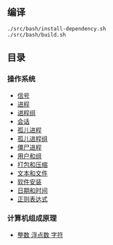 
## 编译
```
./src/bash/install-dependency.sh
./src/bash/build.sh
```

## 目录
### 操作系统

* [信号](./src/001/readme.md)
* [进程](./src/002/readme.md)
* [进程组](./src/003/readme.md)
* [会话](./src/004/readme.md)
* [孤儿进程](./src/005/readme.md)
* [孤儿进程组](./src/006/readme.md)
* [僵尸进程](./src/007/readme.md)
* [用户和组](./src/008/readme.md)
* [打包和压缩](./src/009/readme.md)
* [文本和文件](./src/010/readme.md)
* [软件安装](./src/011/readme.md)
* [日期和时间](./src/012/readme.md)
* [正则表达式](./src/013/readme.md)

### 计算机组成原理

* [整数 浮点数 字符](./src/101/readme.md)

